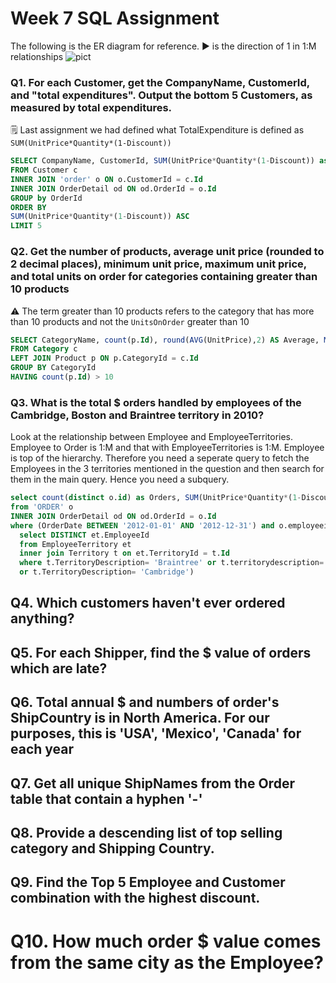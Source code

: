 # Week 7 SQL Assignment

The following is the ER diagram for reference.
▶️ is the direction of 1 in 1:M relationships
![pict](https://documentation.red-gate.com/dms6/files/49646072/49646073/3/1559655630714/ERDiagramNorthwind.png)

### Q1. For each Customer, get the CompanyName, CustomerId, and "total expenditures". Output the bottom 5 Customers, as measured by total expenditures.
🗒️ Last assignment we had defined what TotalExpenditure is defined as ```SUM(UnitPrice*Quantity*(1-Discount))```
```sql
SELECT CompanyName, CustomerId, SUM(UnitPrice*Quantity*(1-Discount)) as TotalExpenditures
FROM Customer c
INNER JOIN 'order' o ON o.CustomerId = c.Id
INNER JOIN OrderDetail od ON od.OrderId = o.Id
GROUP by OrderId
ORDER BY
SUM(UnitPrice*Quantity*(1-Discount)) ASC
LIMIT 5
```

### Q2. Get the number of products, average unit price (rounded to 2 decimal places), minimum unit price, maximum unit price, and total units on order for categories containing greater than 10 products

⚠️ The term greater than 10 products refers to the category that has more than 10 products and not the ```UnitsOnOrder``` greater than 10

```sql
SELECT CategoryName, count(p.Id), round(AVG(UnitPrice),2) AS Average, MIN(UnitPrice) AS MinimumUnitPrice, MAX(UnitPrice) AS MaximumUnitPrice, count(UnitsOnOrder) AS NumberOfProducts, SUM(UnitsOnOrder) AS UnitsOnOrder
FROM Category c
LEFT JOIN Product p ON p.CategoryId = c.Id
GROUP BY CategoryId
HAVING count(p.Id) > 10
```

### Q3. What is the total $ orders handled by employees of the Cambridge, Boston and Braintree territory in 2010? 
Look at the relationship between Employee and EmployeeTerritories. Employee to Order is 1:M and that with EmployeeTerritories is 1:M. Employee is top of the hierarchy. Therefore you need a seperate query to fetch the Employees in the 3 territories mentioned in the question and then search for them in the main query. Hence you need a subquery.
```sql
select count(distinct o.id) as Orders, SUM(UnitPrice*Quantity*(1-Discount)) AS 'Total$'
from 'ORDER' o
INNER JOIN OrderDetail od ON od.OrderId = o.Id
where (OrderDate BETWEEN '2012-01-01' AND '2012-12-31') and o.employeeid in (
  select DISTINCT et.EmployeeId
  from EmployeeTerritory et
  inner join Territory t on et.TerritoryId = t.Id
  where t.TerritoryDescription= 'Braintree' or t.territorydescription= 'Boston' 
  or t.TerritoryDescription= 'Cambridge')
```

## Q4. Which customers haven't ever ordered anything?

## Q5. For each Shipper, find the $ value of orders which are late?

## Q6. Total annual $ and numbers of  order's ShipCountry is in North America. For our purposes, this is 'USA', 'Mexico', 'Canada' for each year

## Q7. Get all unique ShipNames from the Order table that contain a hyphen '-'

## Q8. Provide a descending list of top selling category and Shipping Country.

## Q9. Find the Top 5 Employee and Customer combination with the highest discount. 

# Q10. How much order $ value comes from the same city as the Employee?



